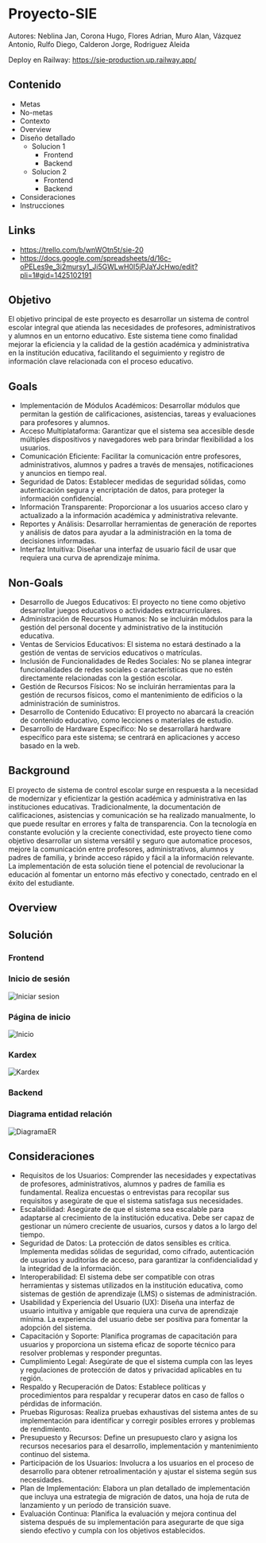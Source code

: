 # Proyecto-SIE

Autores: Neblina Jan, Corona Hugo, Flores Adrian, Muro Alan, Vázquez Antonio, Rulfo Diego, Calderon Jorge, Rodriguez Aleida

Deploy en Railway: https://sie-production.up.railway.app/

## Contenido
- Metas
- No-metas
- Contexto
- Overview
- Diseño detallado
  - Solucion 1
    - Frontend
    - Backend
  - Solucion 2
    - Frontend
    - Backend
- Consideraciones
- Instrucciones

## Links
- https://trello.com/b/wnWOtn5t/sie-20
- https://docs.google.com/spreadsheets/d/16c-oPELes9e_3i2mursy1_Ji5GWLwH0I5jPJaYJcHwo/edit?pli=1#gid=1425102191

## Objetivo
El objetivo principal de este proyecto es desarrollar un sistema de control escolar integral que atienda las necesidades de profesores, administrativos y alumnos en un entorno educativo. Este sistema tiene como finalidad mejorar la eficiencia y la calidad de la gestión académica y administrativa en la institución educativa, facilitando el seguimiento y registro de información clave relacionada con el proceso educativo. 

## Goals
- Implementación de Módulos Académicos: Desarrollar módulos que permitan la gestión de calificaciones, asistencias, tareas y evaluaciones para profesores y alumnos.
- Acceso Multiplataforma: Garantizar que el sistema sea accesible desde múltiples dispositivos y navegadores web para brindar flexibilidad a los usuarios.
- Comunicación Eficiente: Facilitar la comunicación entre profesores, administrativos, alumnos y padres a través de mensajes, notificaciones y anuncios en tiempo real.
- Seguridad de Datos: Establecer medidas de seguridad sólidas, como autenticación segura y encriptación de datos, para proteger la información confidencial.
- Información Transparente: Proporcionar a los usuarios acceso claro y actualizado a la información académica y administrativa relevante.
- Reportes y Análisis: Desarrollar herramientas de generación de reportes y análisis de datos para ayudar a la administración en la toma de decisiones informadas.
- Interfaz Intuitiva: Diseñar una interfaz de usuario fácil de usar que requiera una curva de aprendizaje mínima.
## Non-Goals
- Desarrollo de Juegos Educativos: El proyecto no tiene como objetivo desarrollar juegos educativos o actividades extracurriculares.
- Administración de Recursos Humanos: No se incluirán módulos para la gestión del personal docente y administrativo de la institución educativa.
- Ventas de Servicios Educativos: El sistema no estará destinado a la gestión de ventas de servicios educativos o matrículas.
- Inclusión de Funcionalidades de Redes Sociales: No se planea integrar funcionalidades de redes sociales o características que no estén directamente relacionadas con la gestión escolar.
- Gestión de Recursos Físicos: No se incluirán herramientas para la gestión de recursos físicos, como el mantenimiento de edificios o la administración de suministros.
- Desarrollo de Contenido Educativo: El proyecto no abarcará la creación de contenido educativo, como lecciones o materiales de estudio.
- Desarrollo de Hardware Específico: No se desarrollará hardware específico para este sistema; se centrará en aplicaciones y acceso basado en la web.

## Background
El proyecto de sistema de control escolar surge en respuesta a la necesidad de modernizar y eficientizar la gestión académica y administrativa en las instituciones educativas. Tradicionalmente, la documentación de calificaciones, asistencias y comunicación se ha realizado manualmente, lo que puede resultar en errores y falta de transparencia. Con la tecnología en constante evolución y la creciente conectividad, este proyecto tiene como objetivo desarrollar un sistema versátil y seguro que automatice procesos, mejore la comunicación entre profesores, administrativos, alumnos y padres de familia, y brinde acceso rápido y fácil a la información relevante. La implementación de esta solución tiene el potencial de revolucionar la educación al fomentar un entorno más efectivo y conectado, centrado en el éxito del estudiante.

## Overview

## Solución
### Frontend

### Inicio de sesión
![Iniciar sesion](https://i.imgur.com/WZARs9E.png)

### Página de inicio
![Inicio](https://i.imgur.com/bBk9i6c.png)

### Kardex
![Kardex](https://i.imgur.com/MT9opCu.png)

### Backend

### Diagrama entidad relación
![DiagramaER](https://i.imgur.com/otj55Ku.png)

## Consideraciones
- Requisitos de los Usuarios: Comprender las necesidades y expectativas de profesores, administrativos, alumnos y padres de familia es fundamental. Realiza encuestas o entrevistas para recopilar sus requisitos y asegúrate de que el sistema satisfaga sus necesidades.
- Escalabilidad: Asegúrate de que el sistema sea escalable para adaptarse al crecimiento de la institución educativa. Debe ser capaz de gestionar un número creciente de usuarios, cursos y datos a lo largo del tiempo.
- Seguridad de Datos: La protección de datos sensibles es crítica. Implementa medidas sólidas de seguridad, como cifrado, autenticación de usuarios y auditorías de acceso, para garantizar la confidencialidad y la integridad de la información.
- Interoperabilidad: El sistema debe ser compatible con otras herramientas y sistemas utilizados en la institución educativa, como sistemas de gestión de aprendizaje (LMS) o sistemas de administración.
- Usabilidad y Experiencia del Usuario (UX): Diseña una interfaz de usuario intuitiva y amigable que requiera una curva de aprendizaje mínima. La experiencia del usuario debe ser positiva para fomentar la adopción del sistema.
- Capacitación y Soporte: Planifica programas de capacitación para usuarios y proporciona un sistema eficaz de soporte técnico para resolver problemas y responder preguntas.
- Cumplimiento Legal: Asegúrate de que el sistema cumpla con las leyes y regulaciones de protección de datos y privacidad aplicables en tu región.
- Respaldo y Recuperación de Datos: Establece políticas y procedimientos para respaldar y recuperar datos en caso de fallos o pérdidas de información.
- Pruebas Rigurosas: Realiza pruebas exhaustivas del sistema antes de su implementación para identificar y corregir posibles errores y problemas de rendimiento.
- Presupuesto y Recursos: Define un presupuesto claro y asigna los recursos necesarios para el desarrollo, implementación y mantenimiento continuo del sistema.
- Participación de los Usuarios: Involucra a los usuarios en el proceso de desarrollo para obtener retroalimentación y ajustar el sistema según sus necesidades.
- Plan de Implementación: Elabora un plan detallado de implementación que incluya una estrategia de migración de datos, una hoja de ruta de lanzamiento y un período de transición suave.
- Evaluación Continua: Planifica la evaluación y mejora continua del sistema después de su implementación para asegurarte de que siga siendo efectivo y cumpla con los objetivos establecidos.
